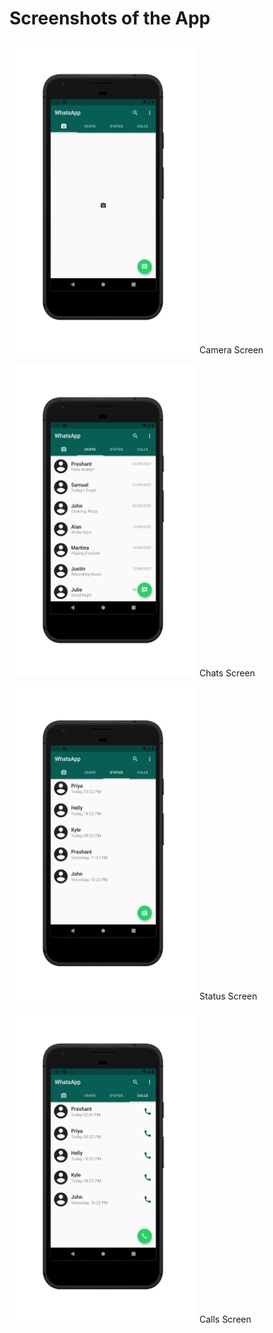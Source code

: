 # Screenshots of the App

<div>
  <p>
    <img src="screenshots/1_Camera.png" alt="Camera Image" width="300" height="500">
    Camera Screen
  </p>
  <p>
    <img src="screenshots/2_Chats.png" alt="Chats Image" width="300" height="500">
    Chats Screen
  </p>
</div>

<div>
  <p>
    <img src="screenshots/3_Status.png" alt="Status Image" width="300" height="500">
    Status Screen
  </p>
  <p>
    <img src="screenshots/4_Calls.png" alt="Calls Image" width="300" height="500">
    Calls Screen
  </p>
</div>
